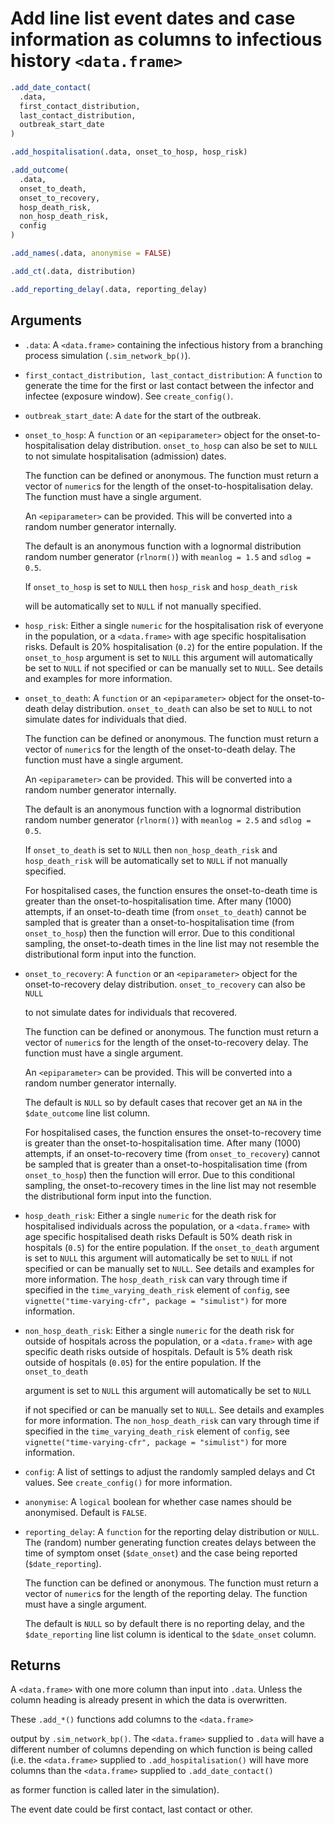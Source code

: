 # Add line list event dates and case information as columns to infectious history `<data.frame>`

```r
.add_date_contact(
  .data,
  first_contact_distribution,
  last_contact_distribution,
  outbreak_start_date
)

.add_hospitalisation(.data, onset_to_hosp, hosp_risk)

.add_outcome(
  .data,
  onset_to_death,
  onset_to_recovery,
  hosp_death_risk,
  non_hosp_death_risk,
  config
)

.add_names(.data, anonymise = FALSE)

.add_ct(.data, distribution)

.add_reporting_delay(.data, reporting_delay)
```

## Arguments

- `.data`: A `<data.frame>` containing the infectious history from a branching process simulation (`.sim_network_bp()`).
- `first_contact_distribution, last_contact_distribution`: A `function` to generate the time for the first or last contact between the infector and infectee (exposure window). See `create_config()`.
- `outbreak_start_date`: A `date` for the start of the outbreak.
- `onset_to_hosp`: A `function` or an `<epiparameter>` object for the onset-to-hospitalisation delay distribution. `onset_to_hosp` can also be set to `NULL` to not simulate hospitalisation (admission) dates.
    
    The function can be defined or anonymous. The function must return a vector of `numeric`s for the length of the onset-to-hospitalisation delay. The function must have a single argument.
    
    An `<epiparameter>` can be provided. This will be converted into a random number generator internally.
    
    The default is an anonymous function with a lognormal distribution random number generator (`rlnorm()`) with `meanlog = 1.5` and `sdlog = 0.5`.
    
    If `onset_to_hosp` is set to `NULL` then `hosp_risk` and `hosp_death_risk`
    
    will be automatically set to `NULL` if not manually specified.
- `hosp_risk`: Either a single `numeric` for the hospitalisation risk of everyone in the population, or a `<data.frame>` with age specific hospitalisation risks. Default is 20% hospitalisation (`0.2`) for the entire population. If the `onset_to_hosp` argument is set to `NULL` this argument will automatically be set to `NULL` if not specified or can be manually set to `NULL`. See details and examples for more information.
- `onset_to_death`: A `function` or an `<epiparameter>` object for the onset-to-death delay distribution. `onset_to_death` can also be set to `NULL` to not simulate dates for individuals that died.
    
    The function can be defined or anonymous. The function must return a vector of `numeric`s for the length of the onset-to-death delay. The function must have a single argument.
    
    An `<epiparameter>` can be provided. This will be converted into a random number generator internally.
    
    The default is an anonymous function with a lognormal distribution random number generator (`rlnorm()`) with `meanlog = 2.5` and `sdlog = 0.5`.
    
    If `onset_to_death` is set to `NULL` then `non_hosp_death_risk` and `hosp_death_risk` will be automatically set to `NULL` if not manually specified.
    
    For hospitalised cases, the function ensures the onset-to-death time is greater than the onset-to-hospitalisation time. After many (1000) attempts, if an onset-to-death time (from `onset_to_death`) cannot be sampled that is greater than a onset-to-hospitalisation time (from `onset_to_hosp`) then the function will error. Due to this conditional sampling, the onset-to-death times in the line list may not resemble the distributional form input into the function.
- `onset_to_recovery`: A `function` or an `<epiparameter>` object for the onset-to-recovery delay distribution. `onset_to_recovery` can also be `NULL`
    
    to not simulate dates for individuals that recovered.
    
    The function can be defined or anonymous. The function must return a vector of `numeric`s for the length of the onset-to-recovery delay. The function must have a single argument.
    
    An `<epiparameter>` can be provided. This will be converted into a random number generator internally.
    
    The default is `NULL` so by default cases that recover get an `NA` in the `$date_outcome` line list column.
    
    For hospitalised cases, the function ensures the onset-to-recovery time is greater than the onset-to-hospitalisation time. After many (1000) attempts, if an onset-to-recovery time (from `onset_to_recovery`) cannot be sampled that is greater than a onset-to-hospitalisation time (from `onset_to_hosp`) then the function will error. Due to this conditional sampling, the onset-to-recovery times in the line list may not resemble the distributional form input into the function.
- `hosp_death_risk`: Either a single `numeric` for the death risk for hospitalised individuals across the population, or a `<data.frame>` with age specific hospitalised death risks Default is 50% death risk in hospitals (`0.5`) for the entire population. If the `onset_to_death` argument is set to `NULL` this argument will automatically be set to `NULL` if not specified or can be manually set to `NULL`. See details and examples for more information. The `hosp_death_risk` can vary through time if specified in the `time_varying_death_risk` element of `config`, see `vignette("time-varying-cfr", package = "simulist")` for more information.
- `non_hosp_death_risk`: Either a single `numeric` for the death risk for outside of hospitals across the population, or a `<data.frame>` with age specific death risks outside of hospitals. Default is 5% death risk outside of hospitals (`0.05`) for the entire population. If the `onset_to_death`
    
    argument is set to `NULL` this argument will automatically be set to `NULL`
    
    if not specified or can be manually set to `NULL`. See details and examples for more information. The `non_hosp_death_risk` can vary through time if specified in the `time_varying_death_risk` element of `config`, see `vignette("time-varying-cfr", package = "simulist")` for more information.
- `config`: A list of settings to adjust the randomly sampled delays and Ct values. See `create_config()` for more information.
- `anonymise`: A `logical` boolean for whether case names should be anonymised. Default is `FALSE`.
- `reporting_delay`: A `function` for the reporting delay distribution or `NULL`. The (random) number generating function creates delays between the time of symptom onset (`$date_onset`) and the case being reported (`$date_reporting`).
    
    The function can be defined or anonymous. The function must return a vector of `numeric`s for the length of the reporting delay. The function must have a single argument.
    
    The default is `NULL` so by default there is no reporting delay, and the `$date_reporting` line list column is identical to the `$date_onset` column.

## Returns

A `<data.frame>` with one more column than input into `.data`. Unless the column heading is already present in which the data is overwritten.

These `.add_*()` functions add columns to the `<data.frame>`

output by `.sim_network_bp()`. The `<data.frame>` supplied to `.data` will have a different number of columns depending on which function is being called (i.e. the `<data.frame>` supplied to `.add_hospitalisation()` will have more columns than the `<data.frame>` supplied to `.add_date_contact()`

as former function is called later in the simulation).

The event date could be first contact, last contact or other.
